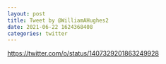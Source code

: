 ```yaml
--- 
layout: post 
title: Tweet by @WilliamAHughes2 
date: 2021-06-22 1624368408 
categories: twitter 
--- 
```

https://twitter.com/o/status/1407329201863249928